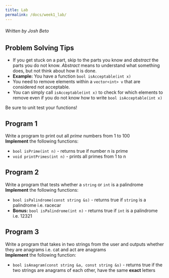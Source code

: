 ```yaml
---
title: Lab
permalink: /docs/week1_lab/
---
```


###### Written by Josh Beto

## Problem Solving Tips
* If you get stuck on a part, skip to the parts you know and *abstract* the parts you do not know. *Abstract* means to understand what something does, but not think about how it is done. 
* **Example:** You have a function ```bool isAcceptable(int x)```
* You need to remove elements within a ```vector<int> v``` that are considered not acceptable. 
* You can simply call ```isAcceptable(int x)``` to check for which elements to remove even if you do not know how to write ```bool isAcceptable(int x)```

Be sure to unit test your functions!

## Program 1
Write a program to print out all *prime* numbers from 1 to 100
<br>
**Implement** the following functions:
* `bool isPrime(int n)` - returns true if number n is prime
* `void printPrimes(int n)` - prints all primes from 1 to n

## Program 2
Write a program that tests whether a `string` or `int` is a palindrome
<br>
**Implement** the following functions:
* `bool isPalindrome(const string &s)` - returns true if `string` is a palindrome i.e. racecar
* **Bonus:** `bool isPalindrome(int n)` - returns true if `int` is a palindrome i.e. 12321

## Program 3
Write a program that takes in two strings from the user and outputs whether they are anagrams i.e. cat and act are anagrams
<br>
**Implement** the following function:
* `bool isAnagram(const string &a, const string &s)` - returns true if the two strings are anagrams of each other, have the same **exact** letters
